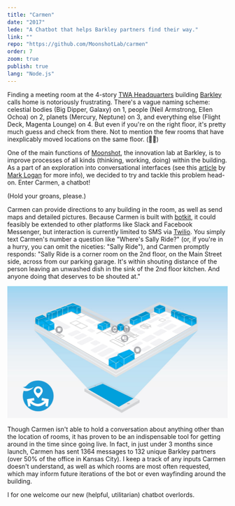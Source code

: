 ```yaml
---
title: "Carmen"
date: "2017"
lede: "A Chatbot that helps Barkley partners find their way."
link: ""
repo: "https://github.com/MoonshotLab/carmen"
order: 7
zoom: true
publish: true
lang: "Node.js"
---
```


Finding a meeting room at the 4-story <a href="https://en.wikipedia.org/wiki/TWA_Corporate_Headquarters_Building" target="_blank">TWA Headquarters</a> building <a href="https://www.barkleyus.com/" target="_blank">Barkley</a> calls home is notoriously frustrating. There's a vague naming scheme: celestial bodies (Big Dipper, Galaxy) on 1, people (Neil Armstrong, Ellen Ochoa) on 2, planets (Mercury, Neptune) on 3, and everything else (Flight Deck, Magenta Lounge) on 4. But even if you're on the right floor, it's pretty much guess and check from there. Not to mention the few rooms that have inexplicably moved locations on the same floor. (🤷‍♂️)

One of the main functions of <a href="http://moonshot.barkleyus.com" target="_blank">Moonshot</a>, the innovation lab at Barkley, is to improve processes of all kinds (thinking, working, doing) within the building. As a part of an exploration into conversational interfaces (see this <a href="https://medium.com/moonshotlab/revisiting-our-first-technology-ac8a10c63670" target="_blank">article</a> by <a href="https://twitter.com/mlogan" target="_blank">Mark Logan</a> for more info), we decided to try and tackle this problem head-on. Enter Carmen, a chatbot!

(Hold your groans, please.)

Carmen can provide directions to any building in the room, as well as send maps and detailed pictures. Because Carmen is built with <a href="https://botkit.ai/" target="_blank">botkit</a>, it could feasibly be extended to other platforms like Slack and Facebook Messenger, but interaction is currently limited to SMS via <a href="https://www.twilio.com/" target="_blank">Twilio</a>. You simply text Carmen's number a question like "Where's Sally Ride?" (or, if you're in a hurry, you can omit the niceties: "Sally Ride"), and Carmen promptly responds: "Sally Ride is a corner room on the 2nd floor, on the Main Street side, across from our parking garage. It's within shouting distance of the person leaving an unwashed dish in the sink of the 2nd floor kitchen. And anyone doing that deserves to be shouted at."

<div class="blog-inset">
  <img src="map.jpeg" alt="Carmen Map" title="Carmen Map" data-action="zoom"/>
</div>

Though Carmen isn't able to hold a conversation about anything other than the location of rooms, it has proven to be an indispensable tool for getting around in the time since going live. In fact, in just under 3 months since launch, Carmen has sent 1364 messages to 132 unique Barkley partners (over 50% of the office in Kansas City). I keep a track of any inputs Carmen doesn't understand, as well as which rooms are most often requested, which may inform future iterations of the bot or even wayfinding around the building.

I for one welcome our new (helpful, utilitarian) chatbot overlords.
